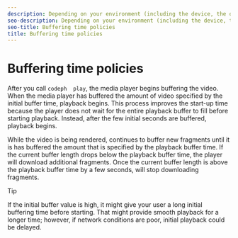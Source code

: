```yaml
---
description: Depending on your environment (including the device, the operating system, or the network conditions), you can set different buffering policies for your player, such as changing the minimum duration for initial buffering and for ongoing playback buffering.
seo-description: Depending on your environment (including the device, the operating system, or the network conditions), you can set different buffering policies for your player, such as changing the minimum duration for initial buffering and for ongoing playback buffering.
seo-title: Buffering time policies
title: Buffering time policies
---
```


# Buffering time policies

After you call `codeph  play`, the media player begins buffering the video. When the media player has buffered the amount of video specified by the initial buffer time, playback begins. This process improves the start-up time because the player does not wait for the entire playback buffer to fill before starting playback. Instead, after the few initial seconds are buffered, playback begins.

While the video is being rendered,  continues to buffer new fragments until it is has buffered the amount that is specified by the playback buffer time. If the current buffer length drops below the playback buffer time, the player will download additional fragments. Once the current buffer length is above the playback buffer time by a few seconds,  will stop downloading fragments.

>[!TIP]
>
>If the initial buffer value is high, it might give your user a long initial buffering time before starting. That might provide smooth playback for a longer time; however, if network conditions are poor, initial playback could be delayed.
